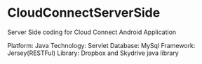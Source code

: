 CloudConnectServerSide
======================

Server Side coding for Cloud Connect Android Application

Platform: Java
Technology: Servlet
Database: MySql
Framework: Jersey(RESTFul) 
Library: Dropbox and Skydrive java library
